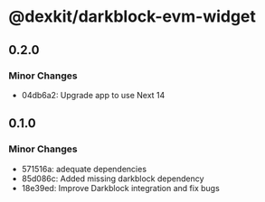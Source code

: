 # @dexkit/darkblock-evm-widget

## 0.2.0

### Minor Changes

- 04db6a2: Upgrade app to use Next 14

## 0.1.0

### Minor Changes

- 571516a: adequate dependencies
- 85d086c: Added missing darkblock dependency
- 18e39ed: Improve Darkblock integration and fix bugs
